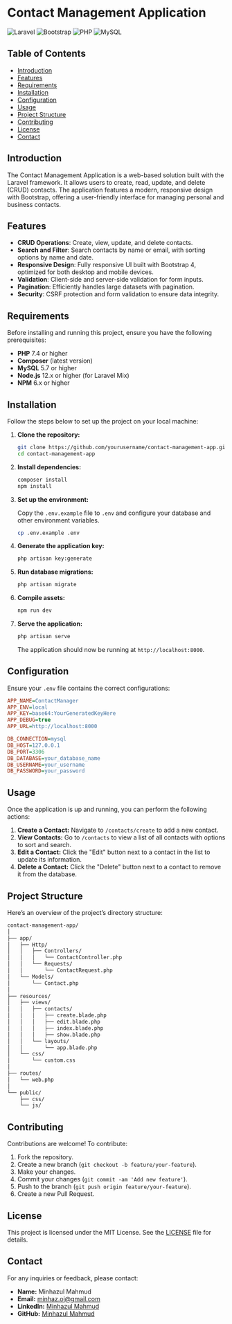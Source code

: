 

# Contact Management Application

![Laravel](https://img.shields.io/badge/Laravel-8.x-red?style=flat-square) ![Bootstrap](https://img.shields.io/badge/Bootstrap-4.x-blue?style=flat-square) ![PHP](https://img.shields.io/badge/PHP-7.4%2B-blueviolet?style=flat-square) ![MySQL](https://img.shields.io/badge/MySQL-5.7+-orange?style=flat-square)

## Table of Contents

- [Introduction](#introduction)
- [Features](#features)
- [Requirements](#requirements)
- [Installation](#installation)
- [Configuration](#configuration)
- [Usage](#usage)
- [Project Structure](#project-structure)
- [Contributing](#contributing)
- [License](#license)
- [Contact](#contact)

## Introduction

The Contact Management Application is a web-based solution built with the Laravel framework. It allows users to create, read, update, and delete (CRUD) contacts. The application features a modern, responsive design with Bootstrap, offering a user-friendly interface for managing personal and business contacts.

## Features

- **CRUD Operations**: Create, view, update, and delete contacts.
- **Search and Filter**: Search contacts by name or email, with sorting options by name and date.
- **Responsive Design**: Fully responsive UI built with Bootstrap 4, optimized for both desktop and mobile devices.
- **Validation**: Client-side and server-side validation for form inputs.
- **Pagination**: Efficiently handles large datasets with pagination.
- **Security**: CSRF protection and form validation to ensure data integrity.

## Requirements

Before installing and running this project, ensure you have the following prerequisites:

- **PHP** 7.4 or higher
- **Composer** (latest version)
- **MySQL** 5.7 or higher
- **Node.js** 12.x or higher (for Laravel Mix)
- **NPM** 6.x or higher

## Installation

Follow the steps below to set up the project on your local machine:

1. **Clone the repository:**

   ```bash
   git clone https://github.com/yourusername/contact-management-app.git
   cd contact-management-app
   ```

2. **Install dependencies:**

   ```bash
   composer install
   npm install
   ```

3. **Set up the environment:**

   Copy the `.env.example` file to `.env` and configure your database and other environment variables.

   ```bash
   cp .env.example .env
   ```

4. **Generate the application key:**

   ```bash
   php artisan key:generate
   ```

5. **Run database migrations:**

   ```bash
   php artisan migrate
   ```

6. **Compile assets:**

   ```bash
   npm run dev
   ```

7. **Serve the application:**

   ```bash
   php artisan serve
   ```

   The application should now be running at `http://localhost:8000`.

## Configuration

Ensure your `.env` file contains the correct configurations:

```ini
APP_NAME=ContactManager
APP_ENV=local
APP_KEY=base64:YourGeneratedKeyHere
APP_DEBUG=true
APP_URL=http://localhost:8000

DB_CONNECTION=mysql
DB_HOST=127.0.0.1
DB_PORT=3306
DB_DATABASE=your_database_name
DB_USERNAME=your_username
DB_PASSWORD=your_password
```

## Usage

Once the application is up and running, you can perform the following actions:

1. **Create a Contact:** Navigate to `/contacts/create` to add a new contact.
2. **View Contacts:** Go to `/contacts` to view a list of all contacts with options to sort and search.
3. **Edit a Contact:** Click the "Edit" button next to a contact in the list to update its information.
4. **Delete a Contact:** Click the "Delete" button next to a contact to remove it from the database.

## Project Structure

Here’s an overview of the project’s directory structure:

```bash
contact-management-app/
│
├── app/
│   ├── Http/
│   │   ├── Controllers/
│   │   │   └── ContactController.php
│   │   └── Requests/
│   │       └── ContactRequest.php
│   └── Models/
│       └── Contact.php
│
├── resources/
│   ├── views/
│   │   ├── contacts/
│   │   │   ├── create.blade.php
│   │   │   ├── edit.blade.php
│   │   │   ├── index.blade.php
│   │   │   ├── show.blade.php
│   │   └── layouts/
│   │       └── app.blade.php
│   └── css/
│       └── custom.css
│
├── routes/
│   └── web.php
│
└── public/
    ├── css/
    └── js/
```

## Contributing

Contributions are welcome! To contribute:

1. Fork the repository.
2. Create a new branch (`git checkout -b feature/your-feature`).
3. Make your changes.
4. Commit your changes (`git commit -am 'Add new feature'`).
5. Push to the branch (`git push origin feature/your-feature`).
6. Create a new Pull Request.

## License

This project is licensed under the MIT License. See the [LICENSE](LICENSE) file for details.

## Contact

For any inquiries or feedback, please contact:

- **Name:** Minhazul Mahmud
- **Email:** minhaz.oj@gmail.com
- **LinkedIn:** [Minhazul Mahmud](https://www.linkedin.com/in/minhazul-mahmud-71702a29a/)
- **GitHub:** [Minhazul Mahmud](https://github.com/MinhaulMahmud)
